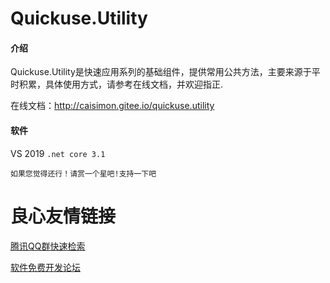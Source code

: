 # Quickuse.Utility

#### 介绍

Quickuse.Utility是快速应用系列的基础组件，提供常用公共方法，主要来源于平时积累，具体使用方式，请参考在线文档，并欢迎指正.

在线文档：http://caisimon.gitee.io/quickuse.utility

#### 软件 

VS 2019   `.net core 3.1`




`如果您觉得还行！请赏一个星吧!支持一下吧`

 # 良心友情链接

[腾讯QQ群快速检索](http://u.720life.cn/s/8cf73f7c)

[软件免费开发论坛](http://u.720life.cn/s/bbb01dc0)